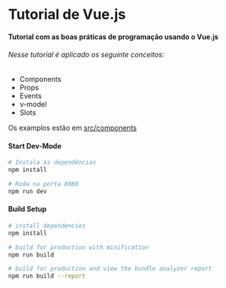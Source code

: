 # Tutorial de Vue.js

#### Tutorial com as boas práticas de programação usando o Vue.js

###### Nesse tutorial é aplicado os seguinte conceitos:

  - Components
  - Props
  - Events
  - v-model
  - Slots
  
Os examplos estão em [src/components](https://github.com/silasbrasil/vuejs-tutorial/tree/master/src/components)
  
#### Start Dev-Mode

``` bash
# Instala as dependências
npm install

# Roda na porta 8080
npm run dev
```

#### Build Setup

``` bash
# install dependencies
npm install

# build for production with minification
npm run build

# build for production and view the bundle analyzer report
npm run build --report
```
